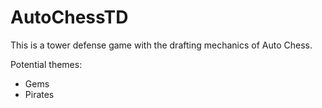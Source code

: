 # AutoChessTD
This is a tower defense game with the drafting mechanics of Auto Chess.

Potential themes:

* Gems
* Pirates
